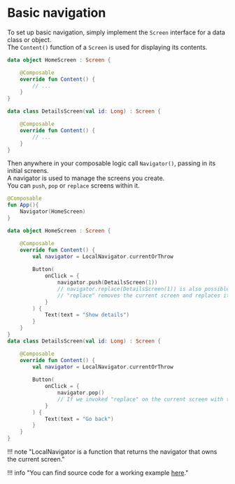 # Basic navigation

To set up basic navigation, simply implement the `Screen` interface for a data class or object.<br>
The `Content()` function of a `Screen` is used for displaying its contents.

```kotlin
data object HomeScreen : Screen {

    @Composable
    override fun Content() {
        // ...
    }
}

data class DetailsScreen(val id: Long) : Screen {

    @Composable
    override fun Content() {
        // ...
    }
}
```

Then anywhere in your composable logic call `Navigator()`, passing in its initial screens.<br>
A navigator is used to manage the screens you create.<br>
You can `push`, `pop` or `replace` screens within it.

```kotlin
@Composable
fun App(){
    Navigator(HomeScreen)
}

data object HomeScreen : Screen {

    @Composable
    override fun Content() {
        val navigator = LocalNavigator.currentOrThrow
        
        Button(
            onClick = {
                navigator.push(DetailsScreen(1))
                // navigator.replace(DetailsScreen(1)) is also possible
                // "replace" removes the current screen and replaces it with the one specified.
            }
        ) {
            Text(text = "Show details")
        }
    }
}
data class DetailsScreen(val id: Long) : Screen {

    @Composable
    override fun Content() {
        val navigator = LocalNavigator.currentOrThrow
        
        Button(
            onClick = {
                navigator.pop()
                // If we invoked "replace" on the current screen with this one instead of pushing, "pop" wouldn't do anything.
            }
        ) {
            Text(text = "Go back")
        }
    }
}
```

!!! note "LocalNavigator is a function that returns the navigator that owns the current screen."

!!! info "You can find source code for a working example [here](https://github.com/hristogochev/vortex/blob/main/samples/multiplatform/src/commonMain/kotlin/io/github/hristogochev/vortex/sample/multiplatform/navigation/basic/BasicNavigation.kt)."




